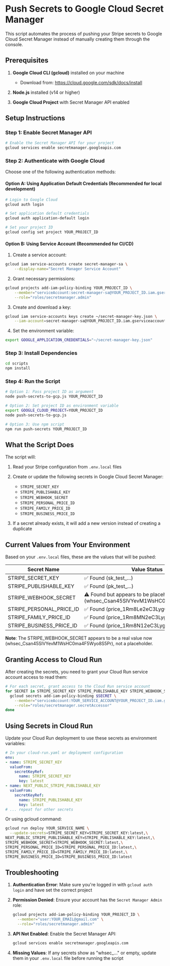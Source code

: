 # Push Secrets to Google Cloud Secret Manager

This script automates the process of pushing your Stripe secrets to Google Cloud Secret Manager instead of manually creating them through the console.

## Prerequisites

1. **Google Cloud CLI (gcloud)** installed on your machine
   - Download from: https://cloud.google.com/sdk/docs/install
   
2. **Node.js** installed (v14 or higher)

3. **Google Cloud Project** with Secret Manager API enabled

## Setup Instructions

### Step 1: Enable Secret Manager API

```bash
# Enable the Secret Manager API for your project
gcloud services enable secretmanager.googleapis.com
```

### Step 2: Authenticate with Google Cloud

Choose one of the following authentication methods:

#### Option A: Using Application Default Credentials (Recommended for local development)

```bash
# Login to Google Cloud
gcloud auth login

# Set application default credentials
gcloud auth application-default login

# Set your project ID
gcloud config set project YOUR_PROJECT_ID
```

#### Option B: Using Service Account (Recommended for CI/CD)

1. Create a service account:
```bash
gcloud iam service-accounts create secret-manager-sa \
    --display-name="Secret Manager Service Account"
```

2. Grant necessary permissions:
```bash
gcloud projects add-iam-policy-binding YOUR_PROJECT_ID \
    --member="serviceAccount:secret-manager-sa@YOUR_PROJECT_ID.iam.gserviceaccount.com" \
    --role="roles/secretmanager.admin"
```

3. Create and download a key:
```bash
gcloud iam service-accounts keys create ~/secret-manager-key.json \
    --iam-account=secret-manager-sa@YOUR_PROJECT_ID.iam.gserviceaccount.com
```

4. Set the environment variable:
```bash
export GOOGLE_APPLICATION_CREDENTIALS="~/secret-manager-key.json"
```

### Step 3: Install Dependencies

```bash
cd scripts
npm install
```

### Step 4: Run the Script

```bash
# Option 1: Pass project ID as argument
node push-secrets-to-gcp.js YOUR_PROJECT_ID

# Option 2: Set project ID as environment variable
export GOOGLE_CLOUD_PROJECT=YOUR_PROJECT_ID
node push-secrets-to-gcp.js

# Option 3: Use npm script
npm run push-secrets YOUR_PROJECT_ID
```

## What the Script Does

The script will:

1. Read your Stripe configuration from `.env.local` files
2. Create or update the following secrets in Google Cloud Secret Manager:
   - `STRIPE_SECRET_KEY`
   - `STRIPE_PUBLISHABLE_KEY`
   - `STRIPE_WEBHOOK_SECRET`
   - `STRIPE_PERSONAL_PRICE_ID`
   - `STRIPE_FAMILY_PRICE_ID`
   - `STRIPE_BUSINESS_PRICE_ID`

3. If a secret already exists, it will add a new version instead of creating a duplicate

## Current Values from Your Environment

Based on your `.env.local` files, these are the values that will be pushed:

| Secret Name | Value Status |
|-------------|--------------|
| STRIPE_SECRET_KEY | ✅ Found (sk_test_...) |
| STRIPE_PUBLISHABLE_KEY | ✅ Found (pk_test_...) |
| STRIPE_WEBHOOK_SECRET | ⚠️ Found but appears to be placeholder (whsec_Csan45SlVYevM1WsHC0ma4F5Wyo8S5Pr) |
| STRIPE_PERSONAL_PRICE_ID | ✅ Found (price_1Rm8Le2eC3Lyg0LN4RYnKcFO) |
| STRIPE_FAMILY_PRICE_ID | ✅ Found (price_1Rm8MN2eC3Lyg0LNequKyCtb) |
| STRIPE_BUSINESS_PRICE_ID | ✅ Found (price_1Rm8N12eC3Lyg0LNt0MoOJqG) |

**Note**: The STRIPE_WEBHOOK_SECRET appears to be a real value now (whsec_Csan45SlVYevM1WsHC0ma4F5Wyo8S5Pr), not a placeholder.

## Granting Access to Cloud Run

After creating the secrets, you need to grant your Cloud Run service account access to read them:

```bash
# For each secret, grant access to the Cloud Run service account
for SECRET in STRIPE_SECRET_KEY STRIPE_PUBLISHABLE_KEY STRIPE_WEBHOOK_SECRET STRIPE_PERSONAL_PRICE_ID STRIPE_FAMILY_PRICE_ID STRIPE_BUSINESS_PRICE_ID; do
  gcloud secrets add-iam-policy-binding $SECRET \
    --member="serviceAccount:YOUR_SERVICE_ACCOUNT@YOUR_PROJECT_ID.iam.gserviceaccount.com" \
    --role="roles/secretmanager.secretAccessor"
done
```

## Using Secrets in Cloud Run

Update your Cloud Run deployment to use these secrets as environment variables:

```yaml
# In your cloud-run.yaml or deployment configuration
env:
- name: STRIPE_SECRET_KEY
  valueFrom:
    secretKeyRef:
      name: STRIPE_SECRET_KEY
      key: latest
- name: NEXT_PUBLIC_STRIPE_PUBLISHABLE_KEY
  valueFrom:
    secretKeyRef:
      name: STRIPE_PUBLISHABLE_KEY
      key: latest
# ... repeat for other secrets
```

Or using gcloud command:
```bash
gcloud run deploy YOUR_SERVICE_NAME \
  --update-secrets=STRIPE_SECRET_KEY=STRIPE_SECRET_KEY:latest,\
NEXT_PUBLIC_STRIPE_PUBLISHABLE_KEY=STRIPE_PUBLISHABLE_KEY:latest,\
STRIPE_WEBHOOK_SECRET=STRIPE_WEBHOOK_SECRET:latest,\
STRIPE_PERSONAL_PRICE_ID=STRIPE_PERSONAL_PRICE_ID:latest,\
STRIPE_FAMILY_PRICE_ID=STRIPE_FAMILY_PRICE_ID:latest,\
STRIPE_BUSINESS_PRICE_ID=STRIPE_BUSINESS_PRICE_ID:latest
```

## Troubleshooting

1. **Authentication Error**: Make sure you're logged in with `gcloud auth login` and have set the correct project

2. **Permission Denied**: Ensure your account has the `Secret Manager Admin` role:
   ```bash
   gcloud projects add-iam-policy-binding YOUR_PROJECT_ID \
     --member="user:YOUR_EMAIL@gmail.com" \
     --role="roles/secretmanager.admin"
   ```

3. **API Not Enabled**: Enable the Secret Manager API:
   ```bash
   gcloud services enable secretmanager.googleapis.com
   ```

4. **Missing Values**: If any secrets show as "whsec_..." or empty, update them in your `.env.local` file before running the script